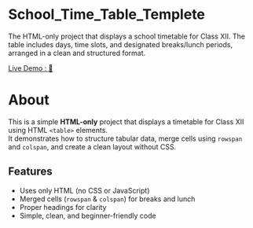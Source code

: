 # School_Time_Table_Templete
The HTML-only project that displays a school timetable for Class XII. The table includes days, time slots, and designated breaks/lunch periods, arranged in a clean and structured format.

[Live Demo : 🔗](https://madhumidha28.github.io/School_Time_Table_Templete/)

# About
This is a simple **HTML-only** project that displays a timetable for Class XII using HTML `<table>` elements.  
It demonstrates how to structure tabular data, merge cells using `rowspan` and `colspan`, and create a clean layout without CSS.

## Features
- Uses only HTML (no CSS or JavaScript)
- Merged cells (`rowspan` & `colspan`) for breaks and lunch
- Proper headings for clarity
- Simple, clean, and beginner-friendly code
